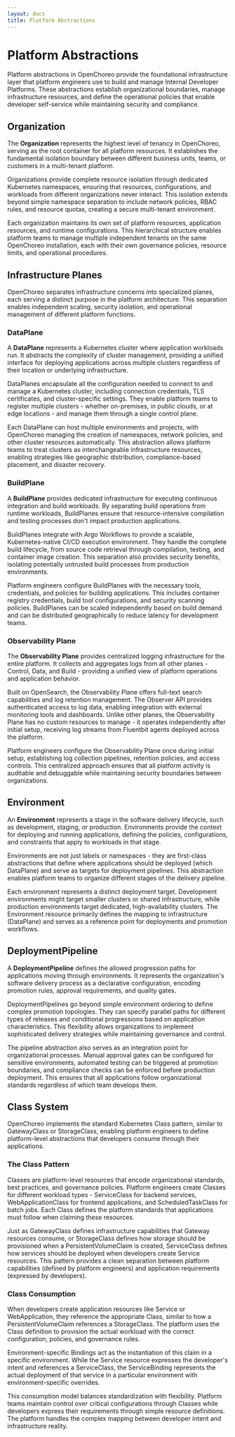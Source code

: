 ```yaml
---
layout: docs
title: Platform Abstractions
---
```


# Platform Abstractions

Platform abstractions in OpenChoreo provide the foundational infrastructure layer that platform engineers use to build
and manage Internal Developer Platforms. These abstractions establish organizational boundaries, manage infrastructure
resources, and define the operational policies that enable developer self-service while maintaining security and
compliance.

## Organization

The **Organization** represents the highest level of tenancy in OpenChoreo, serving as the root container for all
platform resources. It establishes the fundamental isolation boundary between different business units, teams, or
customers in a multi-tenant platform.

Organizations provide complete resource isolation through dedicated Kubernetes namespaces, ensuring that resources,
configurations, and workloads from different organizations never interact. This isolation extends beyond simple
namespace separation to include network policies, RBAC rules, and resource quotas, creating a secure multi-tenant
environment.

Each organization maintains its own set of platform resources, application resources, and runtime configurations. This
hierarchical structure enables platform teams to manage multiple independent tenants on the same OpenChoreo
installation, each with their own governance policies, resource limits, and operational procedures.

## Infrastructure Planes

OpenChoreo separates infrastructure concerns into specialized planes, each serving a distinct purpose in the platform
architecture. This separation enables independent scaling, security isolation, and operational management of different
platform functions.

### DataPlane

A **DataPlane** represents a Kubernetes cluster where application workloads run. It abstracts the complexity of cluster
management, providing a unified interface for deploying applications across multiple clusters regardless of their
location or underlying infrastructure.

DataPlanes encapsulate all the configuration needed to connect to and manage a Kubernetes cluster, including connection
credentials, TLS certificates, and cluster-specific settings. They enable platform teams to register multiple clusters -
whether on-premises, in public clouds, or at edge locations - and manage them through a single control plane.

Each DataPlane can host multiple environments and projects, with OpenChoreo managing the creation of namespaces, network
policies, and other cluster resources automatically. This abstraction allows platform teams to treat clusters as
interchangeable infrastructure resources, enabling strategies like geographic distribution, compliance-based placement,
and disaster recovery.

### BuildPlane

A **BuildPlane** provides dedicated infrastructure for executing continuous integration and build workloads. By
separating build operations from runtime workloads, BuildPlanes ensure that resource-intensive compilation and testing
processes don't impact production applications.

BuildPlanes integrate with Argo Workflows to provide a scalable, Kubernetes-native CI/CD execution environment. They
handle the complete build lifecycle, from source code retrieval through compilation, testing, and container image
creation. This separation also provides security benefits, isolating potentially untrusted build processes from
production environments.

Platform engineers configure BuildPlanes with the necessary tools, credentials, and policies for building applications.
This includes container registry credentials, build tool configurations, and security scanning policies. BuildPlanes can
be scaled independently based on build demand and can be distributed geographically to reduce latency for development
teams.

### Observability Plane

The **Observability Plane** provides centralized logging infrastructure for the entire platform. It collects and
aggregates logs from all other planes - Control, Data, and Build - providing a unified view of platform operations and
application behavior.

Built on OpenSearch, the Observability Plane offers full-text search capabilities and log retention management. The
Observer API provides authenticated access to log data, enabling integration with external monitoring tools and
dashboards. Unlike other planes, the Observability Plane has no custom resources to manage - it operates independently
after initial setup, receiving log streams from Fluentbit agents deployed across the platform.

Platform engineers configure the Observability Plane once during initial setup, establishing log collection pipelines,
retention policies, and access controls. This centralized approach ensures that all platform activity is auditable and
debuggable while maintaining security boundaries between organizations.

## Environment

An **Environment** represents a stage in the software delivery lifecycle, such as development, staging, or production.
Environments provide the context for deploying and running applications, defining the policies, configurations, and
constraints that apply to workloads in that stage.

Environments are not just labels or namespaces - they are first-class abstractions that define where applications 
should be deployed (which DataPlane) and serve as targets for deployment pipelines. This abstraction enables platform 
teams to organize different stages of the delivery pipeline.

Each environment represents a distinct deployment target. Development environments might target smaller clusters or 
shared infrastructure, while production environments target dedicated, high-availability clusters. The Environment 
resource primarily defines the mapping to infrastructure (DataPlane) and serves as a reference point for deployments 
and promotion workflows.

## DeploymentPipeline

A **DeploymentPipeline** defines the allowed progression paths for applications moving through environments. It
represents the organization's software delivery process as a declarative configuration, encoding promotion rules,
approval requirements, and quality gates.

DeploymentPipelines go beyond simple environment ordering to define complex promotion topologies. They can specify
parallel paths for different types of releases and conditional progressions based on application characteristics. 
This flexibility allows organizations to implement sophisticated delivery strategies while maintaining governance and 
control.

The pipeline abstraction also serves as an integration point for organizational processes. Manual approval gates can be
configured for sensitive environments, automated testing can be triggered at promotion boundaries, and compliance checks
can be enforced before production deployment. This ensures that all applications follow organizational standards
regardless of which team develops them.

## Class System

OpenChoreo implements the standard Kubernetes Class pattern, similar to GatewayClass or StorageClass, enabling platform
engineers to define platform-level abstractions that developers consume through their applications.

### The Class Pattern

Classes are platform-level resources that encode organizational standards, best practices, and governance policies.
Platform engineers create Classes for different workload types - ServiceClass for backend services, WebApplicationClass
for frontend applications, and ScheduledTaskClass for batch jobs. Each Class defines the platform standards that
applications must follow when claiming these resources.

Just as GatewayClass defines infrastructure capabilities that Gateway resources consume, or StorageClass defines how
storage should be provisioned when a PersistentVolumeClaim is created, ServiceClass defines how services should be
deployed when developers create Service resources. This pattern provides a clean separation between platform
capabilities (defined by platform engineers) and application requirements (expressed by developers).

### Class Consumption

When developers create application resources like Service or WebApplication, they reference the appropriate Class,
similar to how a PersistentVolumeClaim references a StorageClass. The platform uses the Class definition to provision
the actual workload with the correct configuration, policies, and governance rules.

Environment-specific Bindings act as the instantiation of this claim in a specific environment. While the Service
resource expresses the developer's intent and references a ServiceClass, the ServiceBinding represents the actual
deployment of that service in a particular environment with environment-specific overrides.

This consumption model balances standardization with flexibility. Platform teams maintain control over critical
configurations through Classes while developers express their requirements through simple resource definitions. The
platform handles the complex mapping between developer intent and infrastructure reality.



